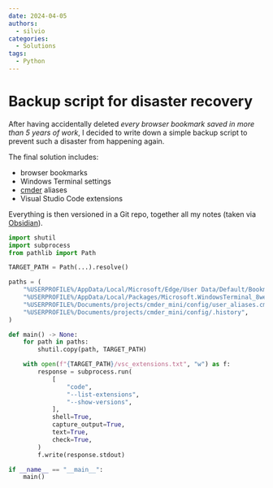 ```yaml
---
date: 2024-04-05
authors:
  - silvio
categories:
  - Solutions
tags:
  - Python
---
```


# Backup script for disaster recovery

After having accidentally deleted _every browser bookmark saved in more than 5 years of work_, I decided to write down a simple backup script to prevent such a disaster from happening again.

<!-- more -->

The final solution includes:

- browser bookmarks
- Windows Terminal settings
- [cmder](https://cmder.app/) aliases
- Visual Studio Code extensions

Everything is then versioned in a Git repo, together all my notes (taken via [Obsidian](https://obsidian.md/)).

```python
import shutil
import subprocess
from pathlib import Path

TARGET_PATH = Path(...).resolve()

paths = (
    "%USERPROFILE%/AppData/Local/Microsoft/Edge/User Data/Default/Bookmarks",
    "%USERPROFILE%/AppData/Local/Packages/Microsoft.WindowsTerminal_8wekyb3d8bbwe/LocalState/settings.json",
    "%USERPROFILE%/Documents/projects/cmder_mini/config/user_aliases.cmd",
    "%USERPROFILE%/Documents/projects/cmder_mini/config/.history",
)

def main() -> None:
    for path in paths:
        shutil.copy(path, TARGET_PATH)

    with open(f"{TARGET_PATH}/vsc_extensions.txt", "w") as f:
        response = subprocess.run(
            [
                "code",
                "--list-extensions",
                "--show-versions",
            ],
            shell=True,
            capture_output=True,
            text=True,
            check=True,
        )
        f.write(response.stdout)

if __name__ == "__main__":
    main()
```
